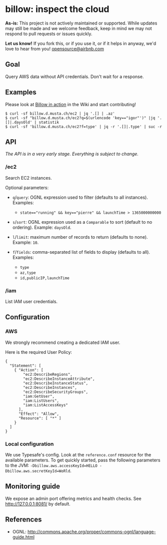 # billow: inspect the cloud #

**As-is:** This project is not actively maintained or supported.
While updates may still be made and we welcome feedback, keep in mind we may not respond to pull requests or issues quickly.

**Let us know!** If you fork this, or if you use it, or if it helps in anyway, we'd love to hear from you! opensource@airbnb.com

## Goal ##

Query AWS data without API credentials. Don't wait for a response.

## Examples ##

Please look at
[Billow in action](https://github.com/airbnb/billow/wiki/Billow-in-action) in the Wiki
and start contributing!

    $ curl -sf billow.d.musta.ch/ec2 | jq '.[] | .az'
    $ curl -sf "billow.d.musta.ch/ec2?q=$(urlencode 'key=="igor"')" |jq '.[]|.daysOld' | statistik
    $ curl -sf 'billow.d.musta.ch/ec2?f=type' | jq -r '.[]|.type' | suc -r

## API ##

*The API is in a very early stage. Everything is subject to change.*

### /ec2 ###

Search EC2 instances.

Optional parameters:

- `q`/`query`: OGNL expression used to filter (defaults to all instances). Examples:

  - `state=="running" && key=="pierre" && launchTime > 1365000000000`

- `s`/`sort`: OGNL expression used as a `Comparable` to sort (default to no ordering). Example: `daysOld`.

- `l`/`limit`: maximum number of records to return (defaults to none). Example: `10`.

- `f`/`fields`: comma-separated list of fields to display (defaults to all). Examples:

  - `type`
  - `az,type`
  - `id,publicIP,launchTime`

### /iam ###

List IAM user credentials.

## Configuration ##

### AWS ###

We strongly recommend creating a dedicated IAM user.

Here is the required User Policy:

    {
      "Statement": [
        { "Action": [
            "ec2:DescribeRegions",
            "ec2:DescribeInstanceAttribute",
            "ec2:DescribeInstanceStatus",
            "ec2:DescribeInstances",
            "ec2:DescribeSecurityGroups",
            "iam:GetUser",
            "iam:ListUsers",
            "iam:ListAccessKeys"
          ],
          "Effect": "Allow",
          "Resource": [ "*" ]
        }
      ]
    }


### Local configuration ###

We use Typesafe's config.
Look at the `reference.conf` resource for the available parameters.
To get quickly started, pass the following parameters to the JVM: `-Dbillow.aws.accessKeyId=HELLO -Dbillow.aws.secretKeyId=WoRld`.

## Monitoring guide ##

We expose an admin port offering metrics and health checks.
See http://127.0.0.1:8081/ by default.

## References ##

- OGNL: http://commons.apache.org/proper/commons-ognl/language-guide.html
